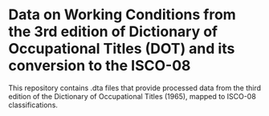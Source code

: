 # Data on Working Conditions from the 3rd edition of Dictionary of Occupational Titles (DOT) and its conversion to the ISCO-08 

This repository contains .dta files that provide processed data from the third edition of the Dictionary of Occupational Titles (1965), mapped to ISCO-08 classifications.
